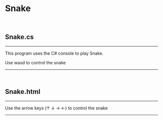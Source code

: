 # Snake
<br>
<h2>Snake.cs</h2>
<hr>
This program uses the C# console to play Snake.

Use wasd to control the snake
<hr>
<br>
<h2>Snake.html</h2>
<hr>
Use the arrow keys (↑ ↓ → ←) to control the snake
<hr>
